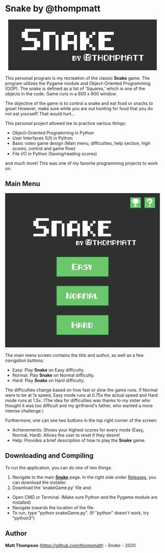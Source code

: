 # Snake by @thompmatt
<p align="center">
  <img src="https://github.com/thompmatt/Snake/blob/master/images/snakeTitle.png" />
</p>

This personal program is my recreation of the classic **Snake** game. The program utilizes the Pygame module and Object-Oriented Programming (OOP). The snake is defined as a list of 'Squares,' which is one of the objects in the code. Game runs in a 600 x 600 window.

The objective of the game is to control a snake and eat food or snacks to grow! However, make sure while you are out hunting for food that you do not eat yourself! That would hurt...

This personal project allowed me to practice various things:
- Object-Oriented Programming in Python
- User Interfaces (UI) in Python
- Basic video game design (Main menu, difficulties, help section, high scores, control and game flow)
- File I/O in Python (Saving/reading scores)

and much more! This was one of my favorite programming projects to work on.

## Main Menu
<p align="center">
  <img src="https://github.com/thompmatt/Snake/blob/master/images/mainMenu.png" />
</p>

The main menu screen contains the title and author, as well as a few navigation buttons:
- Easy: Play **Snake** on Easy difficulty.
- Normal: Play **Snake** on Normal difficulty.
- Hard: Play **Snake** on Hard difficulty.

The difficulties change based on how fast or slow the game runs. If Normal were to be at 1x speed, Easy mode runs at 0.75x the actual speed and Hard mode runs at 1.5x. (The idea for difficulties was thanks to my sister who thought it was too difficult and my girlfriend's father, who wanted a more intense challenge.)

Furthermore, one can see two buttons in the top right corner of the screen:
- Achievements: Shows your highest scores for every mode (Easy, Normal, Hard). Allows the user to reset if they desire!
- Help: Provides a brief description of how to play the **Snake** game.

## Downloading and Compiling

To run the application, you can do one of two things:
1. Navigate to the main [**Snake**](https://github.com/thompmatt/Snake) page. In the right side under [Releases](https://github.com/thompmatt/Snake/releases/tag/1.0), you can download the installer.
2. Download the 'snakeGame.py' file and:
- Open CMD or Terminal. (Make sure Python and the Pygame module are installed)
- Navigate towards the location of the file.
- To run, type "python snakeGame.py". (If "python" doesn't work, try "python3")

## Author
**Matt Thompson** (https://github.com/thompmatt) - *Snake* - 2020
